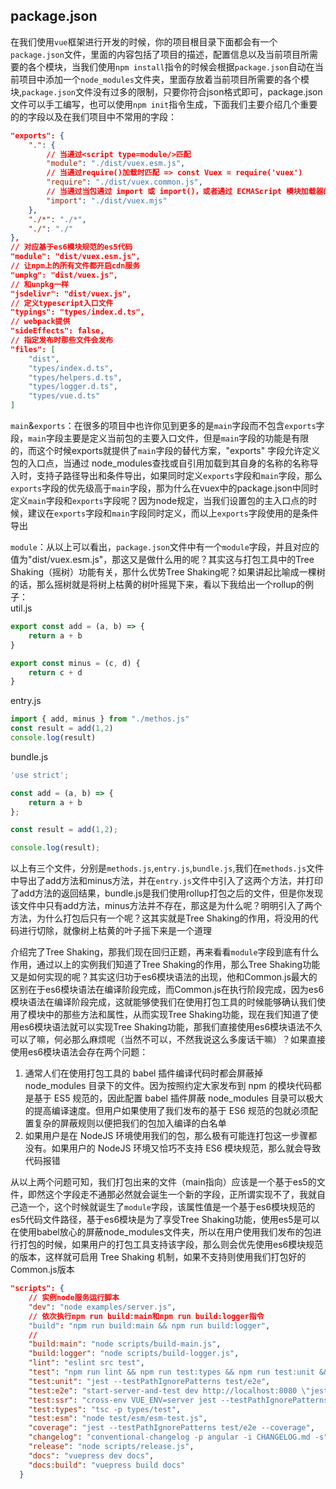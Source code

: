 ## package.json
在我们使用`vue`框架进行开发的时候，你的项目根目录下面都会有一个`package.json`文件，里面的内容包括了项目的描述，配置信息以及当前项目所需要的各个模块，当我们使用`npm install`指令的时候会根据`package.json`自动在当前项目中添加一个`node_modules`文件夹，里面存放着当前项目所需要的各个模块,`package.json`文件没有过多的限制，只要你符合json格式即可，package.json文件可以手工编写，也可以使用`npm init`指令生成，下面我们主要介绍几个重要的的字段以及在我们项目中不常用的字段：
```json
"exports": {
    ".": {
        // 当通过<script type=module/>匹配
        "module": "./dist/vuex.esm.js",
        // 当通过require()加载时匹配 => const Vuex = require('vuex')
        "require": "./dist/vuex.common.js",
        // 当通过当包通过 import 或 import()，或者通过 ECMAScript 模块加载器的任何顶层导入或解析操作加载时匹配
        "import": "./dist/vuex.mjs"
    },
    "./*": "./*",
    "./": "./"
},
// 对应基于es6模块规范的es5代码
"module": "dist/vuex.esm.js",
// 让npm上的所有文件都开启cdn服务
"unpkg": "dist/vuex.js",
// 和unpkg一样
"jsdelivr": "dist/vuex.js",
// 定义typescript入口文件
"typings": "types/index.d.ts",
// webpack提供
"sideEffects": false,
// 指定发布时那些文件会发布
"files": [
    "dist",
    "types/index.d.ts",
    "types/helpers.d.ts",
    "types/logger.d.ts",
    "types/vue.d.ts"
]
```
`main`&`exports`：在很多的项目中也许你见到更多的是`main`字段而不包含`exports`字段，`main`字段主要是定义当前包的主要入口文件，但是`main`字段的功能是有限的，而这个时候exports就提供了`main`字段的替代方案，"exports" 字段允许定义包的入口点，当通过 node_modules查找或自引用加载到其自身的名称的名称导入时，支持子路径导出和条件导出，如果同时定义`exports`字段和`main`字段，那么`exports`字段的优先级高于`main`字段，那为什么在vuex中的package.json中同时定义`main`字段和`exports`字段呢？因为node规定，当我们设置包的主入口点的时候，建议在`exports`字段和`main`字段同时定义，而以上`exports`字段使用的是条件导出

`module`：从以上可以看出，`package.json`文件中有一个`module`字段，并且对应的值为"dist/vuex.esm.js"，那这又是做什么用的呢？其实这与打包工具中的Tree Shaking（摇树）功能有关，那什么优势Tree Shaking呢？如果讲起比喻成一棵树的话，那么摇树就是将树上枯黄的树叶摇晃下来，看以下我给出一个rollup的例子：<br/>
util.js
```js
export const add = (a, b) => {
    return a + b
}

export const minus = (c, d) {
    return c + d
}
```
entry.js

```js
import { add, minus } from "./methos.js"
const result = add(1,2)
console.log(result)
```
bundle.js
```js
'use strict';

const add = (a, b) => {
    return a + b
};

const result = add(1,2);

console.log(result);

```
以上有三个文件，分别是`methods.js`,`entry.js`,`bundle.js`,我们在`methods.js`文件中导出了add方法和minus方法，并在`entry.js`文件中引入了这两个方法，并打印了add方法的返回结果，bundle.js是我们使用rollup打包之后的文件，但是你发现该文件中只有add方法，minus方法并不存在，那这是为什么呢？明明引入了两个方法，为什么打包后只有一个呢？这其实就是Tree Shaking的作用，将没用的代码进行切除，就像树上枯黄的叶子摇下来是一个道理

介绍完了Tree Shaking，那我们现在回归正题，再来看看`module`字段到底有什么作用，通过以上的实例我们知道了Tree Shaking的作用，那么Tree Shaking功能又是如何实现的呢？其实这归功于es6模块语法的出现，他和Common.js最大的区别在于es6模块语法在编译阶段完成，而Common.js在执行阶段完成，因为es6模块语法在编译阶段完成，这就能够使我们在使用打包工具的时候能够确认我们使用了模块中的那些方法和属性，从而实现Tree Shaking功能，现在我们知道了使用es6模块语法就可以实现Tree Shaking功能，那我们直接使用es6模块语法不久可以了嘛，何必那么麻烦呢（当然不可以，不然我说这么多废话干嘛）？如果直接使用es6模块语法会存在两个问题：
1. 通常人们在使用打包工具的 babel 插件编译代码时都会屏蔽掉 node_modules 目录下的文件。因为按照约定大家发布到 npm 的模块代码都是基于 ES5 规范的，因此配置 babel 插件屏蔽 node_modules 目录可以极大的提高编译速度。但用户如果使用了我们发布的基于 ES6 规范的包就必须配置复杂的屏蔽规则以便把我们的包加入编译的白名单
2. 如果用户是在 NodeJS 环境使用我们的包，那么极有可能连打包这一步骤都没有。如果用户的 NodeJS 环境又恰巧不支持 ES6 模块规范，那么就会导致代码报错

从以上两个问题可知，我们打包出来的文件（main指向）应该是一个基于es5的文件，即然这个字段走不通那必然就会诞生一个新的字段，正所谓实现不了，我就自己造一个，这个时候就诞生了`module`字段，该属性值是一个基于es6模块规范的es5代码文件路径，基于es6模块是为了享受Tree Shaking功能，使用es5是可以在使用babel放心的屏蔽node_modules文件夹，所以在用户使用我们发布的包进行打包的时候，如果用户的打包工具支持该字段，那么则会优先使用es6模块规范的版本，这样就可启用 Tree Shaking 机制，如果不支持则使用我们打包好的Common.js版本

```json
"scripts": {
    // 实例node服务运行脚本
    "dev": "node examples/server.js",
    // 依次执行npm run build:main和npm run build:logger指令
    "build": "npm run build:main && npm run build:logger",
    // 
    "build:main": "node scripts/build-main.js",
    "build:logger": "node scripts/build-logger.js",
    "lint": "eslint src test",
    "test": "npm run lint && npm run test:types && npm run test:unit && npm run test:ssr && npm run test:e2e && npm run test:esm",
    "test:unit": "jest --testPathIgnorePatterns test/e2e",
    "test:e2e": "start-server-and-test dev http://localhost:8080 \"jest --testPathIgnorePatterns test/unit\"",
    "test:ssr": "cross-env VUE_ENV=server jest --testPathIgnorePatterns test/e2e",
    "test:types": "tsc -p types/test",
    "test:esm": "node test/esm/esm-test.js",
    "coverage": "jest --testPathIgnorePatterns test/e2e --coverage",
    "changelog": "conventional-changelog -p angular -i CHANGELOG.md -s",
    "release": "node scripts/release.js",
    "docs": "vuepress dev docs",
    "docs:build": "vuepress build docs"
  }
```












